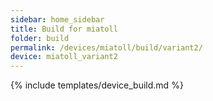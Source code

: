 ```yaml
---
sidebar: home_sidebar
title: Build for miatoll
folder: build
permalink: /devices/miatoll/build/variant2/
device: miatoll_variant2
---
```

{% include templates/device_build.md %}
